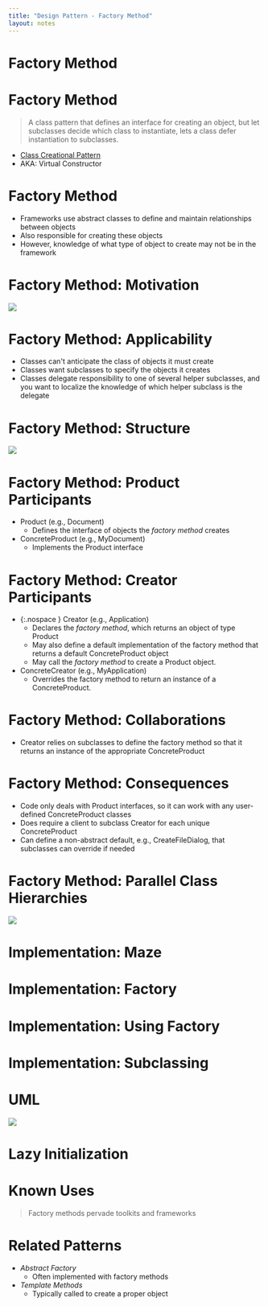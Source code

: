 ```yaml
---
title: "Design Pattern - Factory Method"
layout: notes
---
```



[creational]: https://www.cs.bgsu.edu/mdecke/classes/software_architecture/notes/design_patterns.html#/18

[motivation]: /images/design-patterns/factory-method/template-method-gof-update.svg
[structure]:  /images/design-patterns/factory-method/factory-method.svg
[parallel]:   /images/design-patterns/factory-method/factory-method-parallel-hierarchy.svg
[mazegame]:   /images/design-patterns/factory-method/maze-game.svg


# Factory Method
<script src="https://gist.github.com/mjdecker/1aabd0ce4bd678eab81a0c2bcdaeed43.js?file=FactorySort.cpp"></script>

# Factory Method
> A class pattern that defines an interface for creating an object, but let subclasses decide which class to instantiate, lets a class defer instantiation to subclasses.

* [Class Creational Pattern][creational]
* AKA: Virtual Constructor

# Factory Method
* Frameworks use abstract classes to define and maintain relationships between objects
* Also responsible for creating these objects
* However, knowledge of what type of object to create may not be in the framework

# Factory Method: Motivation
![][motivation]

# Factory Method: Applicability
* Classes can't anticipate the class of objects it must create
* Classes want subclasses to specify the objects it creates
* Classes delegate responsibility to one of several helper subclasses, and you want to localize the knowledge of which helper subclass is the delegate

# Factory Method: Structure
![][structure]

# Factory Method: Product Participants
* Product (e.g., Document)
	* Defines the interface of objects the *factory method* creates
* ConcreteProduct (e.g., MyDocument)
	* Implements the Product interface

# Factory Method: Creator Participants
*  {:.nospace } Creator (e.g., Application)
	* Declares the *factory method*, which returns an object of type Product
	* May also define a default implementation of the factory method that returns a default ConcreteProduct object
	* May call the *factory method* to create a Product object.
* ConcreteCreator (e.g., MyApplication)
	* Overrides the factory method to return an instance of a ConcreteProduct.

# Factory Method: Collaborations
* Creator relies on subclasses to define the factory method so that it returns an instance of the appropriate ConcreteProduct

# Factory Method: Consequences 
* Code only deals with Product interfaces, so it can work with any user-defined ConcreteProduct classes
* Does require a client to subclass Creator for each unique ConcreteProduct
* Can define a non-abstract default, e.g., CreateFileDialog, that subclasses can override if needed

# Factory Method: Parallel Class Hierarchies
![][parallel]

# Implementation: Maze
<script src="https://gist.github.com/mjdecker/1aabd0ce4bd678eab81a0c2bcdaeed43.js?file=MazeCreateNew.cpp"></script>

# Implementation: Factory
<script src="https://gist.github.com/mjdecker/1aabd0ce4bd678eab81a0c2bcdaeed43.js?file=MazeFactory.cpp"></script>

# Implementation: Using Factory
<script src="https://gist.github.com/mjdecker/1aabd0ce4bd678eab81a0c2bcdaeed43.js?file=MazeCreateNew2.cpp"></script>

# Implementation: Subclassing
<script src="https://gist.github.com/mjdecker/1aabd0ce4bd678eab81a0c2bcdaeed43.js?file=EnchantedMazeGame.hpp"></script>

# UML
![][mazegame]

# Lazy Initialization
<script src="https://gist.github.com/mjdecker/1aabd0ce4bd678eab81a0c2bcdaeed43.js?file=LazyInitialization.hpp"></script>

# Known Uses
> Factory methods pervade toolkits and frameworks

# Related Patterns
* *Abstract Factory*
	* Often implemented with factory methods
* *Template Methods*
	* Typically called to create a proper object 
